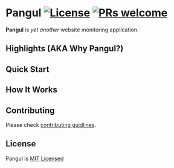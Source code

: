 # Pangul [![License](https://img.shields.io/npm/l/deox.svg?logo=License&style=flat-square)](./LICENSE) [![PRs welcome](https://img.shields.io/badge/PRs-welcome-green.svg?style=flat-square)](./CONTRIBUTING.md)

**Pangul** is _yet another_ website monitoring application.

## Highlights (AKA Why Pangul?)

## Quick Start

## How It Works

## Contributing

Please check [contributing guidlines](./CONTRIBUTING.md).

## License

Pangul is [MIT Licensed](./LICENSE)
